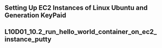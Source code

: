 ## Setting Up EC2 Instances of Linux Ubuntu and Generation KeyPaid

## L10D01_10.2_run_hello_world_container_on_ec2_instance_putty
